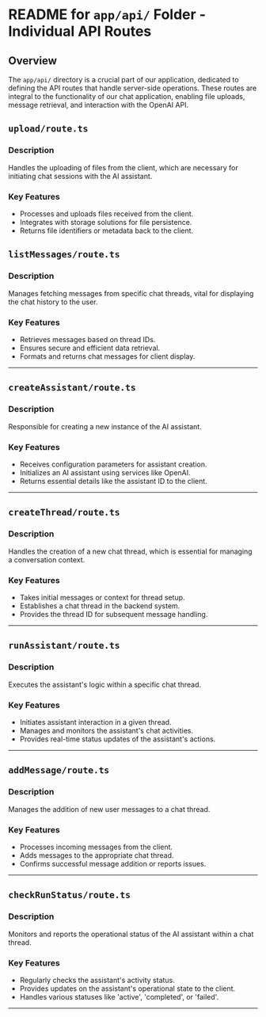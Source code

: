 # README for `app/api/` Folder - Individual API Routes

## Overview
The `app/api/` directory is a crucial part of our application, dedicated to defining the API routes that handle server-side operations. These routes are integral to the functionality of our chat application, enabling file uploads, message retrieval, and interaction with the OpenAI API.

## `upload/route.ts`

### Description
Handles the uploading of files from the client, which are necessary for initiating chat sessions with the AI assistant.

### Key Features
- Processes and uploads files received from the client.
- Integrates with storage solutions for file persistence.
- Returns file identifiers or metadata back to the client.


## `listMessages/route.ts`

### Description
Manages fetching messages from specific chat threads, vital for displaying the chat history to the user.

### Key Features
- Retrieves messages based on thread IDs.
- Ensures secure and efficient data retrieval.
- Formats and returns chat messages for client display.


---

## `createAssistant/route.ts`

### Description
Responsible for creating a new instance of the AI assistant.

### Key Features
- Receives configuration parameters for assistant creation.
- Initializes an AI assistant using services like OpenAI.
- Returns essential details like the assistant ID to the client.

---

## `createThread/route.ts`

### Description
Handles the creation of a new chat thread, which is essential for managing a conversation context.

### Key Features
- Takes initial messages or context for thread setup.
- Establishes a chat thread in the backend system.
- Provides the thread ID for subsequent message handling.

---

## `runAssistant/route.ts`

### Description
Executes the assistant's logic within a specific chat thread.

### Key Features
- Initiates assistant interaction in a given thread.
- Manages and monitors the assistant's chat activities.
- Provides real-time status updates of the assistant's actions.

---

## `addMessage/route.ts`

### Description
Manages the addition of new user messages to a chat thread.

### Key Features
- Processes incoming messages from the client.
- Adds messages to the appropriate chat thread.
- Confirms successful message addition or reports issues.

---

## `checkRunStatus/route.ts`

### Description
Monitors and reports the operational status of the AI assistant within a chat thread.

### Key Features
- Regularly checks the assistant's activity status.
- Provides updates on the assistant's operational state to the client.
- Handles various statuses like 'active', 'completed', or 'failed'.


---
